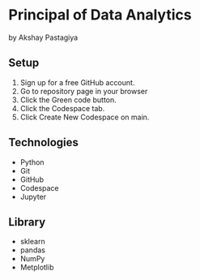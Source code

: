 # Principal of Data Analytics

by Akshay Pastagiya

## Setup

1. Sign up for a free GitHub account.
2. Go to repository page in your browser
3. Click the Green code button.
4. Click the Codespace tab.
5. Click Create New Codespace on main.

## Technologies

- Python
- Git
- GitHub
- Codespace
- Jupyter

## Library
- sklearn
- pandas
- NumPy
- Metplotlib